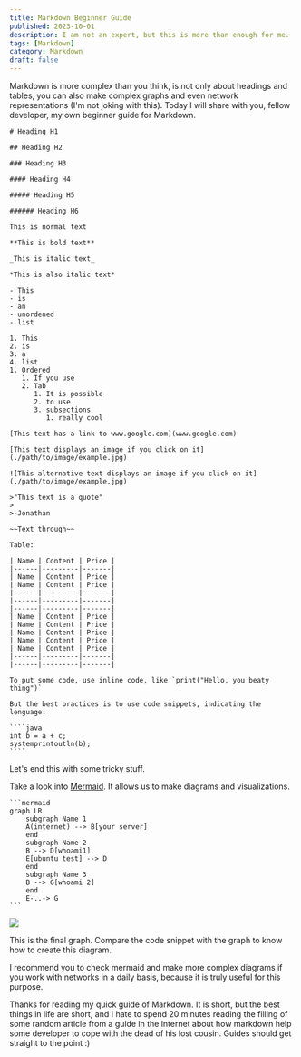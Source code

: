 ```yaml
---
title: Markdown Beginner Guide
published: 2023-10-01
description: I am not an expert, but this is more than enough for me.
tags: [Markdown]
category: Markdown
draft: false
---
```

Markdown is more complex than you think, is not only about headings and tables, you can also make complex graphs and even network representations (I'm not joking with this). Today I will share with you, fellow developer, my own beginner guide for Markdown.

`````
# Heading H1

## Heading H2

### Heading H3

#### Heading H4 

##### Heading H5

###### Heading H6

This is normal text

**This is bold text**

_This is italic text_

*This is also italic text*

- This
- is
- an 
- unordened
- list    

1. This
2. is
3. a
4. list
1. Ordered 
   1. If you use
   2. Tab
      1. It is possible
      2. to use
      3. subsections
         1. really cool
         
[This text has a link to www.google.com](www.google.com)

[This text displays an image if you click on it](./path/to/image/example.jpg)

![This alternative text displays an image if you click on it](./path/to/image/example.jpg)

>"This text is a quote"
>
>-Jonathan  

~~Text through~~

Table:

| Name | Content | Price |
|------|---------|-------|
| Name | Content | Price |
| Name | Content | Price |
|------|---------|-------|
|------|---------|-------|
|------|---------|-------|
| Name | Content | Price |
| Name | Content | Price |
| Name | Content | Price |
| Name | Content | Price |
| Name | Content | Price |
|------|---------|-------|
|------|---------|-------|

To put some code, use inline code, like `print("Hello, you beaty thing")`

But the best practices is to use code snippets, indicating the lenguage:

````java
int b = a + c;
systemprintoutln(b);  
````
`````

Let's end this with some tricky stuff.

Take a look into [Mermaid](https://mermaid-js.github.io/mermaid/#/). It allows us to make diagrams and visualizations.

````
```mermaid
graph LR
    subgraph Name 1
    A(internet) --> B[your server]
    end
    subgraph Name 2
    B --> D[whoami1]
    E[ubuntu test] --> D
    end
    subgraph Name 3
    B --> G[whoami 2]
    end
    E-..-> G
```  
````

![](https://blog.jonthan.xyz/media/posts/8/markdown.PNG)

This is the final graph. Compare the code snippet with the graph to know how to create this diagram.

I recommend you to check mermaid and make more complex diagrams if you work with networks in a daily basis, because it is truly useful for this purpose. 

Thanks for reading my quick guide of Markdown. It is short, but the best things in life are short, and I hate to spend 20 minutes reading the filling of some random article from a guide in the internet about how markdown help some developer to cope with the dead of his lost cousin. Guides should get straight to the point :)